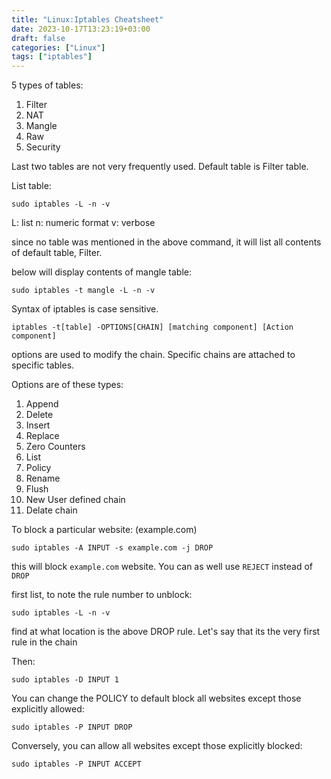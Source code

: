```yaml
---
title: "Linux:Iptables Cheatsheet"
date: 2023-10-17T13:23:19+03:00
draft: false 
categories: ["Linux"]
tags: ["iptables"]
---
```


5 types of tables: 
1. Filter
1. NAT
1. Mangle
1. Raw
1. Security

Last two tables are not very frequently used. Default table is Filter table.

List table:
```shell
sudo iptables -L -n -v
```
L: list
n: numeric format
v: verbose

since no table was mentioned in the above command, it will list all contents of default table, Filter.

below will display contents of mangle table:
```shell
sudo iptables -t mangle -L -n -v
```

Syntax of iptables is case sensitive.

```shell
iptables -t[table] -OPTIONS[CHAIN] [matching component] [Action component]
```

options are used to modify the chain. Specific chains are attached to specific tables. 

Options are of these types:
1. Append
1. Delete
1. Insert
1. Replace
1. Zero Counters
1. List
1. Policy
1. Rename
1. Flush
1. New User defined chain
1. Delate chain

To block a particular website: (example.com)

```shell
sudo iptables -A INPUT -s example.com -j DROP
```

this will block `example.com` website. You can as well use `REJECT` instead of `DROP`

first list, to note the rule number
to unblock:
```shell
sudo iptables -L -n -v
```
find at what location is the above DROP rule. Let's say that its the very first rule in the chain

Then:
```shell
sudo iptables -D INPUT 1
```


You can change the POLICY to default block all websites except those explicitly allowed:
```shell
sudo iptables -P INPUT DROP
```

Conversely, you can allow all websites except those explicitly blocked:
```shell
sudo iptables -P INPUT ACCEPT
```